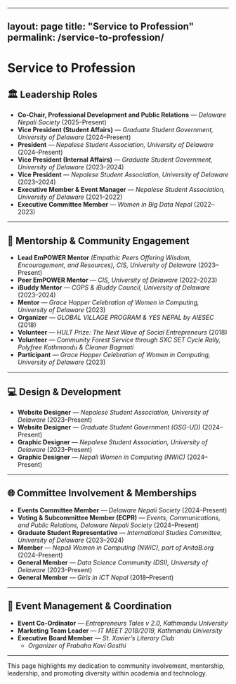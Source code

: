 
---
layout: page
title: "Service to Profession"
permalink: /service-to-profession/
---

# Service to Profession

## 🏛️ **Leadership Roles**
- **Co-Chair, Professional Development and Public Relations** — *Delaware Nepali Society* (2025–Present)  
- **Vice President (Student Affairs)** — *Graduate Student Government, University of Delaware* (2024–Present)  
- **President** — *Nepalese Student Association, University of Delaware* (2024–Present)  
- **Vice President (Internal Affairs)** — *Graduate Student Government, University of Delaware* (2023–2024)  
- **Vice President** — *Nepalese Student Association, University of Delaware* (2023–2024)  
- **Executive Member & Event Manager** — *Nepalese Student Association, University of Delaware* (2021–2022)  
- **Executive Committee Member** — *Women in Big Data Nepal* (2022–2023)  

---

## 🤝 **Mentorship & Community Engagement**
- **Lead EmPOWER Mentor** *(Empathic Peers Offering Wisdom, Encouragement, and Resources),* *CIS, University of Delaware* (2023–Present)  
- **Peer EmPOWER Mentor** — *CIS, University of Delaware* (2022–2023)  
- **iBuddy Mentor** — *CGPS & iBuddy Council, University of Delaware* (2023–2024)  
- **Mentor** — *Grace Hopper Celebration of Women in Computing, University of Delaware* (2023)  
- **Organizer** — *GLOBAL VILLAGE PROGRAM & YES NEPAL by AIESEC* (2018)  
- **Volunteer** — *HULT Prize: The Next Wave of Social Entrepreneurs* (2018)  
- **Volunteer** — *Community Forest Service through SXC SET Cycle Rally, Polyfree Kathmandu & Cleaner Bagmati*  
- **Participant** — *Grace Hopper Celebration of Women in Computing, University of Delaware* (2023)  

---

## 💻 **Design & Development**
- **Website Designer** — *Nepalese Student Association, University of Delaware* (2023–Present)  
- **Website Designer** — *Graduate Student Government (GSG-UD)* (2024–Present)  
- **Graphic Designer** — *Nepalese Student Association, University of Delaware* (2023–Present)  
- **Graphic Designer** — *Nepali Women in Computing (NWiC)* (2024–Present)  

---

## 🌐 **Committee Involvement & Memberships**
- **Events Committee Member** — *Delaware Nepali Society* (2024–Present)  
- **Voting & Subcommittee Member (ECPR)** — *Events, Communications, and Public Relations, Delaware Nepali Society* (2024–Present)  
- **Graduate Student Representative** — *International Studies Committee, University of Delaware* (2023–2024)  
- **Member** — *Nepali Women in Computing (NWiC), part of AnitaB.org* (2024–Present)  
- **General Member** — *Data Science Community (DSI), University of Delaware* (2023–Present)  
- **General Member** — *Girls in ICT Nepal* (2018–Present)  

---

## 🎉 **Event Management & Coordination**
- **Event Co-Ordinator** — *Entrepreneurs Tales v 2.0, Kathmandu University*  
- **Marketing Team Leader** — *IT MEET 2018/2019, Kathmandu University*  
- **Executive Board Member** — *St. Xavier’s Literary Club*  
  - *Organizer of Prabaha Kavi Gosthi*  

---

This page highlights my dedication to community involvement, mentorship, leadership, and promoting diversity within academia and technology.
